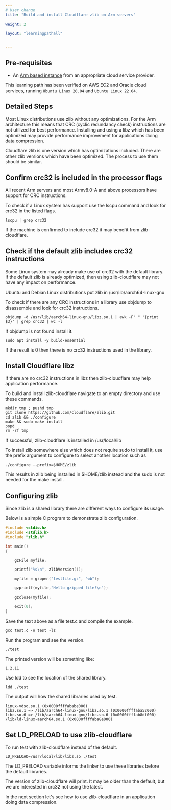 ```yaml
---
# User change
title: "Build and install Cloudflare zlib on Arm servers"

weight: 2

layout: "learningpathall"


---
```



## Pre-requisites

* An [Arm based instance](/learning-paths/cloud/providers) from an appropriate cloud service provider.

This learning path has been verified on AWS EC2 and Oracle cloud services, running `Ubuntu Linux 20.04` and `Ubuntu Linux 22.04`.

## Detailed Steps

Most Linux distributions use zlib without any optimizations. For the Arm architecture this means that CRC (cyclic redundancy check) instructions are not utilized for best performance. Installing and using a libz which has been optimized may provide performance improvement for applications doing data compression. 

Cloudflare zlib is one version which has optimizations included. There are other zlib versions which have been optimized. The process to use them should be similar.

## Confirm crc32 is included in the processor flags

All recent Arm servers and most Armv8.0-A and above processors have support for CRC instructions. 

To check if a Linux system has support use the lscpu command and look for crc32 in the listed flags.
```console
lscpu | grep crc32
```

If the machine is confirmed to include crc32 it may benefit from zlib-cloudflare. 

## Check if the default zlib includes crc32 instructions

Some Linux system may already make use of crc32 with the default library. If the default zlib is already optimized, then using zlib-cloudflare may not have any impact on performance. 

Ubuntu and Debian Linux distributions put zlib in /usr/lib/aarch64-linux-gnu

To check if there are any CRC instructions in a library use objdump to disassemble and look for crc32 instructions. 

```console
objdump -d /usr/lib/aarch64-linux-gnu/libz.so.1 | awk -F" " '{print $3}' | grep crc32 | wc -l
```

If objdump is not found install it. 

```console
sudo apt install -y build-essential
```

If the result is 0 then there is no crc32 instructions used in the library. 

## Install Cloudflare libz

If there are no crc32 instructions in libz then zlib-cloudflare may help application performance. 

To build and install zlib-cloudflare navigate to an empty directory and use these commands.

```console
mkdir tmp ; pushd tmp
git clone https://github.com/cloudflare/zlib.git
cd zlib && ./configure 
make && sudo make install
popd
rm -rf tmp
```

If successful, zlib-cloudflare is installed in /usr/local/lib

To install zlib somewhere else which does not require sudo to install it, use the prefix argument to configure to select another location such as 
```console
./configure --prefix=$HOME/zlib
```
This results in zlib being installed in $HOME/zlib instead and the sudo is not needed for the make install.

## Configuring zlib

Since zlib is a shared library there are different ways to configure its usage. 

Below is a simple C program to demonstrate zlib configuration.

```C
#include <stdio.h>
#include <stdlib.h>
#include "zlib.h"

int main()
{

    gzFile myfile;

    printf("%s\n", zlibVersion());

    myfile = gzopen("testfile.gz", "wb");

    gzprintf(myfile,"Hello gzipped file!\n");

    gzclose(myfile);

    exit(0);
}
```

Save the text above as a file test.c and compile the example.

```console
gcc test.c -o test -lz
```

Run the program and see the version.

```console
./test
```

The printed version will be something like:
```console
1.2.11
```

Use ldd to see the location of the shared library.
```console
ldd ./test
```

The output will how the shared libraries used by test.
```console
linux-vdso.so.1 (0x0000ffffababe000)
libz.so.1 => /lib/aarch64-linux-gnu/libz.so.1 (0x0000ffffaba52000)
libc.so.6 => /lib/aarch64-linux-gnu/libc.so.6 (0x0000ffffab8df000)
/lib/ld-linux-aarch64.so.1 (0x0000ffffaba8e000)
```

## Set LD_PRELOAD to use zlib-cloudflare

To run test with zlib-cloudflare instead of the default.

```console
LD_PRELOAD=/usr/local/lib/libz.so ./test
```

The LD_PRELOAD variable informs the linker to use these libraries before the default libraries. 

The version of zlib-cloudflare will print. It may be older than the default, but we are interested in crc32 not using the latest.

In the next section let's see how to use zlib-cloudflare in an application doing data compression. 


